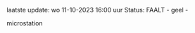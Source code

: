 laatste update: 
wo 11-10-2023 16:00   uur 
Status: FAALT - geel - 
<div class="service Y">microstation</div>
